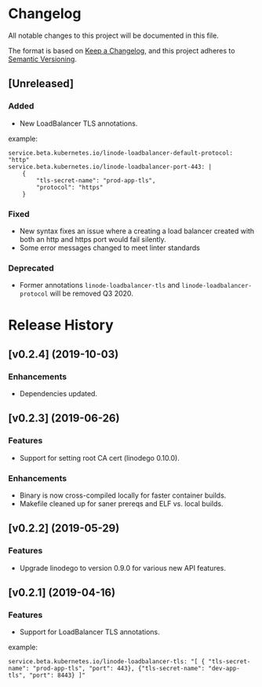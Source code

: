 # Changelog
All notable changes to this project will be documented in this file.

The format is based on [Keep a Changelog](https://keepachangelog.com/en/1.0.0/),
and this project adheres to [Semantic Versioning](https://semver.org/spec/v2.0.0.html).

## [Unreleased]

<!--- Add changes here before release, then move them when a release is cut --->

### Added

* New LoadBalancer TLS annotations.

example:

```
service.beta.kubernetes.io/linode-loadbalancer-default-protocol: "http"
service.beta.kubernetes.io/linode-loadbalancer-port-443: |
    {
        "tls-secret-name": "prod-app-tls",
        "protocol": "https"
    }
```

### Fixed

* New syntax fixes an issue where a creating a load balancer created with both
  an http and https port would fail silently.
* Some error messages changed to meet linter standards

### Deprecated

* Former annotations `linode-loadbalancer-tls` and `linode-loadbalancer-protocol` will
  be removed Q3 2020.

# Release History

## [v0.2.4] (2019-10-03)

### Enhancements

* Dependencies updated.

## [v0.2.3] (2019-06-26)

### Features

* Support for setting root CA cert (linodego 0.10.0).

### Enhancements

* Binary is now cross-compiled locally for faster container builds.
* Makefile cleaned up for saner prereqs and ELF vs. local builds.

## [v0.2.2] (2019-05-29)

### Features

* Upgrade linodego to version 0.9.0 for various new API features.

## [v0.2.1] (2019-04-16)

### Features

* Support for LoadBalancer TLS annotations.

example:

```
service.beta.kubernetes.io/linode-loadbalancer-tls: "[ { "tls-secret-name": "prod-app-tls", "port": 443}, {"tls-secret-name": "dev-app-tls", "port": 8443} ]"
```

